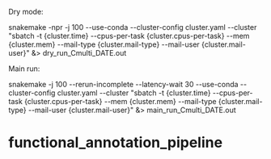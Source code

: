 Dry mode:

snakemake -npr -j 100 --use-conda --cluster-config cluster.yaml --cluster "sbatch -t {cluster.time} --cpus-per-task {cluster.cpus-per-task} --mem {cluster.mem} --mail-type {cluster.mail-type} --mail-user {cluster.mail-user}"  &> dry_run_Cmulti_DATE.out

Main run:

snakemake -j 100 --rerun-incomplete --latency-wait 30 --use-conda --cluster-config cluster.yaml --cluster "sbatch -t {cluster.time} --cpus-per-task {cluster.cpus-per-task} --mem {cluster.mem} --mail-type {cluster.mail-type} --mail-user {cluster.mail-user}"  &> main_run_Cmulti_DATE.out
# functional_annotation_pipeline

